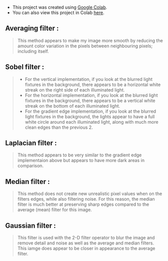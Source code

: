 - This project was created using [Google Colab](https://colab.research.google.com/).
- You can also view this project in Colab [here](https://colab.research.google.com/drive/17ACUSj_MVoD7IyVRn5MfSDnsCsU0fkke?usp=sharing).
## **Averaging filter :**
> This method appears to make my image more smooth by reducing the amount color variation in the pixels between neighbouring pixels; including itself.
## **Sobel filter :**
> - For the vertical implementation, if you look at the blurred light fixtures in the background, there appears to be a horizontal white streak on the right side of each illuminated light.
> - For the horizontal implementation, if you look at the blurred light fixtures in the background, there appears to be a vertical white streak on the bottom of each illuminated light.
> - For the gradient edge implementation, if you look at the blurred light fixtures in the background, the lights appear to have a full white circle around each illuminated light, along with much more clean edges than the previous 2.
## **Laplacian filter :**
> This method appears to be very similar to the gradient edge implementaion above but appears to have more dark areas in comparison.
## **Median filter :**
> This method does not create new unrealistic pixel values when on the filters edges, while also filtering noise. For this reason, the median filter is much better at preserving sharp edges compared to the average (mean) filter for this image.
## **Gaussian filter :**
> This filter is used with the 2-D filter operator to blur the image and remove detail and noise as well as the average and median filters. This iamge does appear to be closer in appearance to the average filter.
